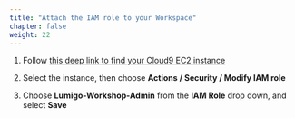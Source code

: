 ```yaml
---
title: "Attach the IAM role to your Workspace"
chapter: false
weight: 22
---
```


1. Follow [this deep link to find your Cloud9 EC2 instance](https://console.aws.amazon.com/ec2/v2/home?region=us-east-1#Instances:search=aws-cloud9-lumigo;sort=desc:launchTime)

2. Select the instance, then choose **Actions / Security / Modify IAM role**

3. Choose **Lumigo-Workshop-Admin** from the **IAM Role** drop down, and select **Save**

